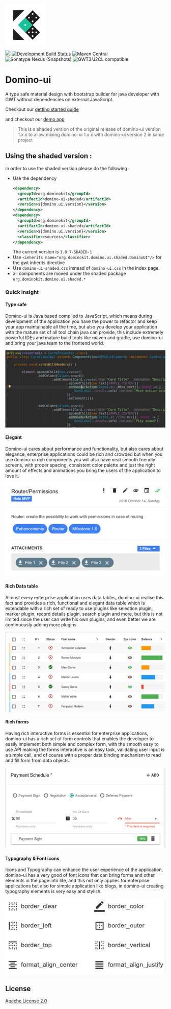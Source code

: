 ![logoimage](https://raw.githubusercontent.com/DominoKit/DominoKit.github.io/master/logo/128.png)

<a title="Gitter" href="https://gitter.im/DominoKit/domino"><img src="https://badges.gitter.im/Join%20Chat.svg"></a>
[![Development Build Status](https://github.com/DominoKit/domino-ui/actions/workflows/deploy.yaml/badge.svg?branch=development)](https://github.com/DominoKit/domino-ui/actions/workflows/deploy.yaml/badge.svg?branch=development)
![Maven Central](https://maven-badges.herokuapp.com/maven-central/org.dominokit/domino-ui/badge.svg)
![Sonatype Nexus (Snapshots)](https://img.shields.io/badge/Snapshot-HEAD--SNAPSHOT-orange)
![GWT3/J2CL compatible](https://img.shields.io/badge/GWT3/J2CL-compatible-brightgreen.svg)

# Domino-ui
A type safe material design with bootstrap builder for java developer with GWT without dependencies on external JavaScript.

Checkout our  [getting started guide](https://github.com/DominoKit/domino-ui/wiki/Getting-started)

and checkout our [demo app](https://demo.dominokit.org/home)

> This is a shaded version of the original release of domino-ui version 1.x.x to allow mixing domino-ui 1.x.x with domino-ui version 2 in same project
## Using the shaded version :

in order to use the shaded version please do the following :

- Use the dependency
    ```xml
    <dependency>
      <groupId>org.dominokit</groupId>
      <artifactId>domino-ui-shaded</artifactId>
      <version>${domino.ui.version}</version>
    </dependency>
    <dependency>
      <groupId>org.dominokit</groupId>
      <artifactId>domino-ui-shaded</artifactId>
      <version>${domino.ui.version}</version>
      <classifier>sources</classifier>
    </dependency>
    ```
  The current version is `1.0.7-SHADED-1`
- Use `<inherits name="org.dominokit.domino.ui.shaded.DominoUI"/>` for the gwt inherits directive
- Use `domino-ui-shaded.css` instead of `domino-ui.css` in the index page.
- all components are moved under the shaded package `org.dominokit.domino.ui.shaded.*`


### Quick insight

#### Type safe

Domino-ui is Java based compiled to JavaScript, which means during development of the application you have the power to refactor and keep your app maintainable all the time, but also you develop your application with the mature set of all tool chain java can provide, this include extremely powerful IDEs and mature build tools like maven and gradle, use domino-ui and bring your java team to the frontend world.

![Imgur](https://raw.githubusercontent.com/DominoKit/documents/master/domino-ui-slide-1.png)


#### Elegant

Domino-ui cares about performance and functionality, but also cares about elegance, enterprise applications could be rich and crowded but when you use domino-ui rich components you will also have neat smooth friendly screens, with proper spacing, consistent color palette and just the right amount of effects and animations you bring the users of the application to love it.

![Imgur](https://raw.githubusercontent.com/DominoKit/documents/master/domino-ui-slide-2.png)


#### Rich Data table

Almost every enterprise application uses data tables, domino-ui realise this fact and provides a rich, functional and elegant data table which is extendable with a rich set of ready to use plugins like selection plugin, marker plugin, record details plugin, search plugin and more, but this is not limited since the user can write his own plugins, and even better we are continuously adding more plugins.

![Imgur](https://raw.githubusercontent.com/DominoKit/documents/master/domino-ui-slide-3.png)

#### Rich forms

Having rich interactive forms is essential for enterprise applications, domino-ui has a rich set of form controls that enables the developer to easily implement both simple and complex form, with the smooth easy to use API making the forms interactive is an easy task, validating user input is a simple call, and of course with a proper data binding mechanism to read and fill form from data objects.

![Imgur](https://raw.githubusercontent.com/DominoKit/documents/master/domino-ui-slide-4.png)

#### Typography & Font icons

Icons and Typography can enhance the user experience of the application, domino-ui has a very good of font icons that can bring forms and other elements in the page into life, and this not only applies for enterprise applications but also for simple application like blogs, in domino-ui creating typography elements is very easy and stylish.

![Imgur](https://raw.githubusercontent.com/DominoKit/documents/master/domino-ui-slide-5.png)

## License
[Apache License 2.0]([]https://github.com/DominoKit/domino-ui/blob/master/LICENSE)
